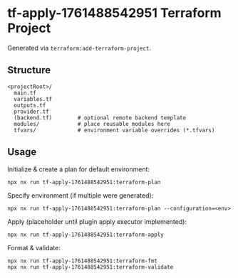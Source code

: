 # tf-apply-1761488542951 Terraform Project

Generated via `terraform:add-terraform-project`.

## Structure

```
<projectRoot>/
  main.tf
  variables.tf
  outputs.tf
  provider.tf
  (backend.tf)        # optional remote backend template
  modules/            # place reusable modules here
  tfvars/             # environment variable overrides (*.tfvars)
```

## Usage

Initialize & create a plan for default environment:

```
npx nx run tf-apply-1761488542951:terraform-plan
```

Specify environment (if multiple were generated):

```
npx nx run tf-apply-1761488542951:terraform-plan --configuration=<env>
```

Apply (placeholder until plugin apply executor implemented):

```
npx nx run tf-apply-1761488542951:terraform-apply
```

Format & validate:

```
npx nx run tf-apply-1761488542951:terraform-fmt
npx nx run tf-apply-1761488542951:terraform-validate
```
